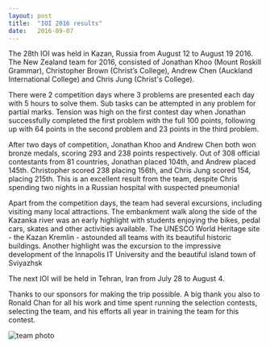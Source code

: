 ```yaml
---
layout: post
title:  "IOI 2016 results"
date:   2016-09-07
---
```


The 28th IOI was held in Kazan, Russia from August 12 to August 19 2016. The New Zealand team for 2016, consisted of Jonathan Khoo (Mount Roskill Grammar), Christopher Brown (Christ’s College), Andrew Chen (Auckland International College) and Chris Jung (Christ's College).

There were 2 competition days where 3 problems are presented each day with 5 hours to solve them. Sub tasks can be attempted in any problem for partial marks. Tension was high on the first contest day when Jonathan successfully completed the first problem with the full 100 points, following up with 64 points in the second problem and 23 points in the third problem. 

After two days of competition, Jonathan Khoo and Andrew Chen both won bronze medals, scoring 293 and 238 points respectively. Out of 308 official contestants from 81 countries, Jonathan placed 104th, and Andrew placed 145th.  Christopher scored 238 placing 156th, and Chris Jung scored 154, placing 215th. This is an excellent result from the team, despite Chris spending two nights in a Russian hospital with suspected pneumonia!

Apart from the competition days, the team had several excursions, including visiting many local attractions. The embankment walk along the side of the Kazanka river was an early highlight with students enjoying the bikes, pedal cars, skates and other activities available. The UNESCO World Heritage site - the Kazan Kremlin - astounded all teams with its beautiful historic buildings. Another highlight was the excursion to the impressive development of the Innapolis IT University and the beautiful island town of Sviyazhsk

The next IOI will be held in Tehran, Iran from July 28 to August 4.

Thanks to our sponsors for making the trip possible. A big thank you also to Ronald Chan for all his work and time spent running the selection contests, selecting the team, and his efforts all year in training the team for this contest.

![team photo](https://farm9.staticflickr.com/8272/29227267600_ab1504de04_b_d.jpg)
